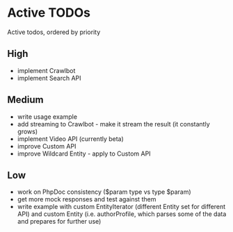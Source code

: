 # Active TODOs

Active todos, ordered by priority

## High

- implement Crawlbot
- implement Search API

## Medium

- write usage example
- add streaming to Crawlbot - make it stream the result (it constantly grows)
- implement Video API (currently beta)
- improve Custom API
- improve Wildcard Entity - apply to Custom API

## Low

- work on PhpDoc consistency ($param type vs type $param)
- get more mock responses and test against them
- write example with custom EntityIterator (different Entity set for different API) and custom Entity (i.e. authorProfile, which parses some of the data and prepares for further use)